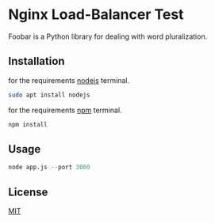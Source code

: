 # Nginx Load-Balancer Test

Foobar is a Python library for dealing with word pluralization.

## Installation

for the requirements
 [nodejs](https://pip.pypa.io/en/stable/) terminal.
```bash
sudo apt install nodejs
```

for the requirements
 [npm](https://pip.pypa.io/en/stable/) terminal.


```bash
npm install
```


## Usage

```python
node app.js --port 3000
```
## License
[MIT](https://choosealicense.com/licenses/mit/)
